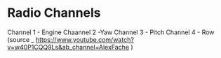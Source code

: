 # Radio Channels
Channel 1 - Engine
Chaannel 2 -Yaw
Channel 3 - Pitch
Channel 4 - Row
(source _ https://www.youtube.com/watch?v=w40P1CQQ9Ls&ab_channel=AlexFache )
